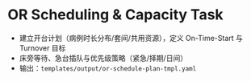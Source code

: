 # OR Scheduling & Capacity Task

- 建立开台计划（病例时长分布/套间/共用资源），定义 On-Time-Start 与 Turnover 目标
- 床旁等待、急台插队与优先级策略（紧急/择期/日间）
- 输出：`templates/output/or-schedule-plan-tmpl.yaml`
